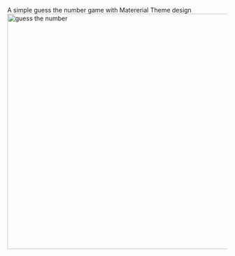 A simple guess the number game with Matererial Theme design
<img width="540" alt="guess the number" src="https://github.com/user-attachments/assets/7bea6119-f03d-4dc0-b7f9-10f7a3d1994c" />
